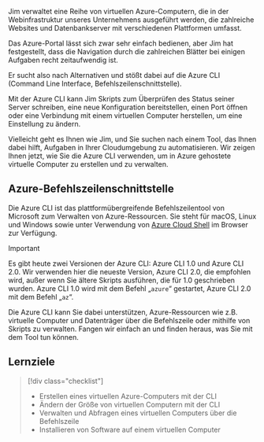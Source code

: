 Jim verwaltet eine Reihe von virtuellen Azure-Computern, die in der Webinfrastruktur unseres Unternehmens ausgeführt werden, die zahlreiche Websites und Datenbankserver mit verschiedenen Plattformen umfasst. 

Das Azure-Portal lässt sich zwar sehr einfach bedienen, aber Jim hat festgestellt, dass die Navigation durch die zahlreichen Blätter bei einigen Aufgaben recht zeitaufwendig ist. 

Er sucht also nach Alternativen und stößt dabei auf die Azure CLI (Command Line Interface, Befehlszeilenschnittstelle).

Mit der Azure CLI kann Jim Skripts zum Überprüfen des Status seiner Server schreiben, eine neue Konfiguration bereitstellen, einen Port öffnen oder eine Verbindung mit einem virtuellen Computer herstellen, um eine Einstellung zu ändern.

Vielleicht geht es Ihnen wie Jim, und Sie suchen nach einem Tool, das Ihnen dabei hilft, Aufgaben in Ihrer Cloudumgebung zu automatisieren. Wir zeigen Ihnen jetzt, wie Sie die Azure CLI verwenden, um in Azure gehostete virtuelle Computer zu erstellen und zu verwalten. 

## <a name="azure-cli"></a>Azure-Befehlszeilenschnittstelle

Die Azure CLI ist das plattformübergreifende Befehlszeilentool von Microsoft zum Verwalten von Azure-Ressourcen. Sie steht für macOS, Linux und Windows sowie unter Verwendung von [Azure Cloud Shell](https://docs.microsoft.com/azure/cloud-shell/overview) im Browser zur Verfügung.

> [!IMPORTANT]
> Es gibt heute zwei Versionen der Azure CLI: Azure CLI 1.0 und Azure CLI 2.0. Wir verwenden hier die neueste Version, Azure CLI 2.0, die empfohlen wird, außer wenn Sie ältere Skripts ausführen, die für 1.0 geschrieben wurden. Azure CLI 1.0 wird mit dem Befehl „`azure`“ gestartet, Azure CLI 2.0 mit dem Befehl „`az`“. 

Die Azure CLI kann Sie dabei unterstützen, Azure-Ressourcen wie z.B. virtuelle Computer und Datenträger über die Befehlszeile oder mithilfe von Skripts zu verwalten. Fangen wir einfach an und finden heraus, was Sie mit dem Tool tun können.

## <a name="learning-objectives"></a>Lernziele
> [!div class="checklist"]
> * Erstellen eines virtuellen Azure-Computers mit der CLI
> * Ändern der Größe von virtuellen Computern mit der CLI
> * Verwalten und Abfragen eines virtuellen Computers über die Befehlszeile
> * Installieren von Software auf einem virtuellen Computer